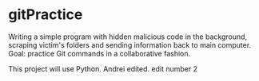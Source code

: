 # gitPractice
Writing a simple program with hidden malicious code in the background, scraping victim's folders and sending information back to main computer. Goal: practice Git commands in a collaborative fashion.

This project will use Python.
Andrei edited.
edit number 2